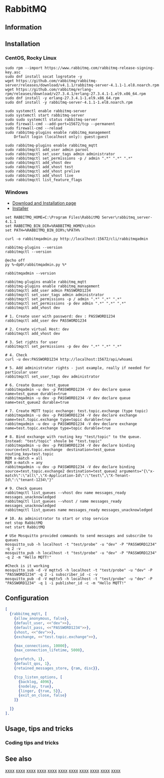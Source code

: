 # RabbitMQ

## Information

## Installation

### CentOS, Rocky Linux

	sudo rpm --import https://www.rabbitmq.com/rabbitmq-release-signing-key.asc
	sudo dnf install socat logrotate -y
	wget https://github.com/rabbitmq/rabbitmq-server/releases/download/v4.1.1/rabbitmq-server-4.1.1-1.el8.noarch.rpm
	wget https://github.com/rabbitmq/erlang-rpm/releases/download/v27.3.4.1/erlang-27.3.4.1-1.el9.x86_64.rpm
	sudo dnf install -y erlang-27.3.4.1-1.el9.x86_64.rpm
	sudo dnf install -y rabbitmq-server-4.1.1-1.el8.noarch.rpm

	sudo systemctl enable rabbitmq-server
	sudo systemctl start rabbitmq-server
	sudo sudo systemctl status rabbitmq-server
	sudo firewall-cmd --add-port=15672/tcp --permanent
	sudo firewall-cmd --reload
	sudo rabbitmq-plugins enable rabbitmq_management
		Drfault login (localhost only): guest:guest

    sudo rabbitmq-plugins enable rabbitmq_mqtt
    sudo rabbitmqctl add_user admin parool
    sudo rabbitmqctl set_user_tags admin administrator
    sudo rabbitmqctl set_permissions -p / admin ".*" ".*" ".*"
    sudo rabbitmqctl add_vhost dev
    sudo rabbitmqctl add_vhost test
    sudo rabbitmqctl add_vhost prelive
    sudo rabbitmqctl add_vhost live
    sudo rabbitmqctl list_feature_flags

### Windows

* [Download and Installation page](https://www.rabbitmq.com/docs/install-windows#installer)
* [Installer](https://github.com/rabbitmq/rabbitmq-server/releases/download/v4.1.1/rabbitmq-server-4.1.1.exe)

```shell
set RABBITMQ_HOME=C:\Program Files\RabbitMQ Server\rabbitmq_server-4.1.1
set RABBITMQ_BIN_DIR=%RABBITMQ_HOME%\sbin
set PATH=%RABBITMQ_BIN_DIR%;%PATH%

curl -o rabbitmqadmin.py http://localhost:15672/cli/rabbitmqadmin

rabbitmq-plugins --version
rabbitmqctl --version
```

```shell
@echo off
py %~dp0\rabbitmqadmin.py %*
```

```shell
rabbitmqadmin --version

rabbitmq-plugins enable rabbitmq_mqtt
rabbitmq-plugins enable rabbitmq_management
rabbitmqctl add_user admin PASSWORD1234
rabbitmqctl set_user_tags admin administrator
rabbitmqctl set_permissions -p / admin ".*" ".*" ".*"
rabbitmqctl set_permissions -p dev admin ".*" ".*" ".*"
rabbitmqctl add_vhost dev

# 1. Create user with password: dev : PASSWORD1234
rabbitmqctl add_user dev PASSWORD1234

# 2. Create virtual Host: dev
rabbitmqctl add_vhost dev

# 3. Set rights for user
rabbitmqctl set_permissions -p dev dev ".*" ".*" ".*"

# 4. Check
curl -u dev:PASSWORD1234 http://localhost:15672/api/whoami

# 5. Add administrator rights - just example, really if needed for particular user
rabbitmqctl set_user_tags dev administrator

# 6. Create Queue: test_queue
rabbitmqadmin -u dev -p PASSWORD1234 -V dev declare queue name=test_queue durable=true
rabbitmqadmin -u dev -p PASSWORD1234 -V dev declare queue name=test_queue2 durable=true

# 7. Create MQTT topic exchange: test.topic.exchange (type topic)
rabbitmqadmin -u dev -p PASSWORD1234 -V dev declare exchange name=test.topic.exchange type=topic durable=true
rabbitmqadmin -u dev -p PASSWORD1234 -V dev declare exchange name=test.topic.exchange type=topic durable=true

# 8. Bind exchange with routing key "test/topic" to the queue. Instead: "test/topic" shoule be "test.topic"
rabbitmqadmin -u dev -p PASSWORD1234 -V dev declare binding source=test.topic.exchange  destination=test_queue routing_key=test.topic
REM x-match = all
REM x-match = any
rabbitmqadmin -u dev -p PASSWORD1234 -V dev declare binding source=test.topic.exchange2 destination=test_queue2 arguments="{\"x-match\":\"all\",\"X-Application-Id\":\"test\",\"X-Tenant-Id\":\"tenant-1234\"}"

# 9. Check queues
rabbitmqctl list_queues --vhost dev name messages_ready messages_unacknowledged
rabbitmqctl list_queues --vhost / name messages_ready messages_unacknowledged
rabbitmqctl list_queues name messages_ready messages_unacknowledged

# 10. As administrator to start or stop service
net stop RabbitMQ
net start RabbitMQ

# USe Mosquitto provided commands to send messages and subscribe to queues
mosquitto_sub -h localhost -t "test/probe" -u "dev" -P "PASSWORD1234" -q 2 -v
mosquitto_pub -h localhost -t "test/probe" -u "dev" -P "PASSWORD1234" -q 2 -m "Hello MQTT!"

#Check is it working
mosquitto_sub -d -V mqttv5 -h localhost -t "test/probe" -u "dev" -P "PASSWORD1234" -q 2 -i subscriber_id -c -v
mosquitto_pub -d -V mqttv5 -h localhost -t "test/probe" -u "dev" -P "PASSWORD1234" -q 1 -i publisher_id -c -m "Hello MQTT!"
```

## Configuration

```erlang
[
  {rabbitmq_mqtt, [
    {allow_anonymous, false},
    {default_user, <<"dev">>},
    {default_pass, <<"PASSWORD1234">>},
    {vhost, <<"dev">>},
    {exchange, <<"test.topic.exchange">>},

	{max_connections, 10000},
    {max_connection_lifetime, 5000},

	{prefetch, 1},
    {default_qos, 1},
	{retained_messages_store, {ram, disc}},

	{tcp_listen_options, [
      {backlog, 4096},
      {nodelay, true},
      {linger, {true, 5}},
      {exit_on_close, false}
    ]}

  ]}
].
```

## Usage, tips and tricks

### Coding tips and tricks

## See also

[xxxx](http://yyyyy)
[xxxx](http://yyyyy)
[xxxx](http://yyyyy)
[xxxx](http://yyyyy)
[xxxx](http://yyyyy)
[xxxx](http://yyyyy)
[xxxx](http://yyyyy)
[xxxx](http://yyyyy)
[xxxx](http://yyyyy)
[xxxx](http://yyyyy)
[xxxx](http://yyyyy)

